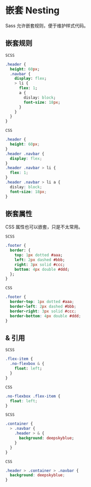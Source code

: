 # 嵌套 Nesting

Sass 允许嵌套规则，便于维护样式代码。

## 嵌套规则
`SCSS`
```sass
.header {
  height: 60px;
  .navbar {
    display: flex;
    > li {
      flex: 1;
      a {
        dislay: block;
        font-size: 18px;
      }
    }
  }
}
```
`CSS`
```css
.header {
  height: 60px;
}
.header .navbar {
  display: flex;
}
.header .navbar > li {
  flex: 1;
}
.header .navbar > li a {
  dislay: block;
  font-size: 18px;
}
```

## 嵌套属性
CSS 属性也可以嵌套，只是不太常用。

`SCSS`
```sass
.footer {
  border: {
    top: 1px dotted #aaa;
    left: 2px dashed #bbb; 
    right: 3px solid #ccc;
    bottom: 4px double #ddd;
  };
}
```
`CSS`
```css
.footer {
  border-top: 1px dotted #aaa;
  border-left: 2px dashed #bbb;
  border-right: 3px solid #ccc;
  border-bottom: 4px double #ddd;
}
```

## & 引用
`SCSS`
```sass
.flex-item {
  .no-flexbox & {
    float: left;
  }
}
```
`CSS`
```css
.no-flexbox .flex-item {
  float: left;
}
```

`SCSS`
```sass
.container {
  > .navbar {
    .header > & {
      background: deepskyblue;
    }
  }
}
```
`CSS`
```css
.header > .container > .navbar {
  background: deepskyblue;
}
```
